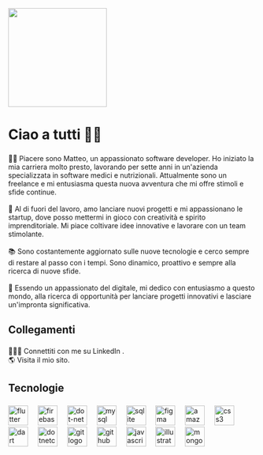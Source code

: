 <div align="left">
  <img height="200" src="https://firebasestorage.googleapis.com/v0/b/matteocalva-dev.appspot.com/o/MatteoFotoCerchio.png?alt=media&token=19434a5c-7d35-4db9-a23b-5f921d4fb0e6"  />
</div>

###

<h1 align="left">Ciao a tutti 👋🏻</h1>

###

<p align="left">🤝🏻 Piacere sono Matteo, un appassionato software developer. Ho iniziato la mia carriera molto presto, lavorando per sette anni in un'azienda specializzata in software medici e nutrizionali. Attualmente sono un freelance e mi entusiasma questa nuova avventura che mi offre stimoli e sfide continue.<br>                                          <br>🚀 Al di fuori del lavoro, amo lanciare nuovi progetti e mi appassionano le startup, dove posso mettermi in gioco con creatività e spirito imprenditoriale. Mi piace coltivare idee innovative e lavorare con un team stimolante.<br>                                          <br>📚 Sono costantemente aggiornato sulle nuove tecnologie e cerco sempre di restare al passo con i tempi. Sono dinamico, proattivo e sempre alla ricerca di nuove sfide.<br>                                          <br>🐾 Essendo un appassionato del digitale, mi dedico con entusiasmo a questo mondo, alla ricerca di opportunità per lanciare progetti innovativi e lasciare un'impronta significativa.</p>

###

<h2 align="left">Collegamenti</h2>

###

<p align="left">👨🏻‍💻 Connettiti con me su LinkedIn .<br>🌎 Visita il mio sito.</p>

###

<h2 align="left">Tecnologie</h2>

###

<div align="left">
  <img src="https://cdn.jsdelivr.net/gh/devicons/devicon/icons/flutter/flutter-original.svg" height="40" alt="flutter logo"  />
  <img width="12" />
  <img src="https://cdn.jsdelivr.net/gh/devicons/devicon/icons/firebase/firebase-plain.svg" height="40" alt="firebase logo"  />
  <img width="12" />
  <img src="https://cdn.jsdelivr.net/gh/devicons/devicon/icons/dot-net/dot-net-original.svg" height="40" alt="dot-net logo"  />
  <img width="12" />
  <img src="https://cdn.simpleicons.org/mysql/4479A1" height="40" alt="mysql logo"  />
  <img width="12" />
  <img src="https://cdn.jsdelivr.net/gh/devicons/devicon/icons/sqlite/sqlite-original.svg" height="40" alt="sqlite logo"  />
  <img width="12" />
  <img src="https://cdn.jsdelivr.net/gh/devicons/devicon/icons/figma/figma-original.svg" height="40" alt="figma logo"  />
  <img width="12" />
  <img src="https://cdn.jsdelivr.net/gh/devicons/devicon/icons/amazonwebservices/amazonwebservices-original.svg" height="40" alt="amazonwebservices logo"  />
  <img width="12" />
  <img src="https://cdn.jsdelivr.net/gh/devicons/devicon/icons/css3/css3-original.svg" height="40" alt="css3 logo"  />
  <img width="12" />
  <img src="https://cdn.jsdelivr.net/gh/devicons/devicon/icons/dart/dart-original.svg" height="40" alt="dart logo"  />
  <img width="12" />
  <img src="https://cdn.jsdelivr.net/gh/devicons/devicon/icons/dotnetcore/dotnetcore-original.svg" height="40" alt="dotnetcore logo"  />
  <img width="12" />
  <img src="https://cdn.jsdelivr.net/gh/devicons/devicon/icons/git/git-original.svg" height="40" alt="git logo"  />
  <img width="12" />
  <img src="https://cdn.jsdelivr.net/gh/devicons/devicon/icons/github/github-original.svg" height="40" alt="github logo"  />
  <img width="12" />
  <img src="https://cdn.jsdelivr.net/gh/devicons/devicon/icons/javascript/javascript-original.svg" height="40" alt="javascript logo"  />
  <img width="12" />
  <img src="https://cdn.jsdelivr.net/gh/devicons/devicon/icons/illustrator/illustrator-plain.svg" height="40" alt="illustrator logo"  />
  <img width="12" />
  <img src="https://cdn.jsdelivr.net/gh/devicons/devicon/icons/mongodb/mongodb-original.svg" height="40" alt="mongodb logo"  />
</div>

###
